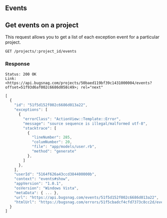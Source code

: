 Events
------

Get events on a project
-----------------------

This request allows you to get a list of each exception event for a particular project.

```
GET /projects/:project_id/events
```

### Response
```
Status: 200 OK
Link: <https://api.bugsnag.com/projects/50baed119bf39c1431000004/events?offset=51f93d6af002c6686d058c49>; rel="next"
```

```javascript
[
  {
    "id": "51f5d152f002c6686d013a22",
    "exceptions": [
      {
        "errorClass": "ActionView::Template::Error",
        "message": "source sequence is illegal/malformed utf-8",
        "stacktrace": [
          {
            "lineNumber": 285,
            "columNumber": 20,
            "file": "app/models/user.rb",
            "method": "generate"
          },
        ]
      },
    ],
    "userId": "5164f626a43ccd384400000b",
    "context": "events#show",
    "appVersion": "1.0.1",
    "osVersion": "Windows Vista",
    "metaData": { ... },
    "url": "https://api.bugsnag.com/events/51f5d152f002c6686d013a22",
    "htmlUrl": "https://bugsnag.com/errors/51f5cbadcf4cfd7373c8cc2d/events/51f5d152f002c6686d013a22"
  }
]
```